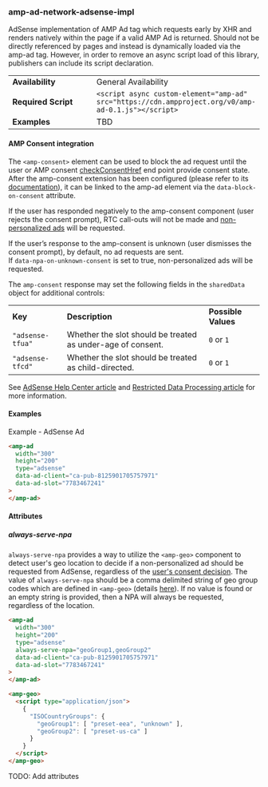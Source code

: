 ### amp-ad-network-adsense-impl

AdSense implementation of AMP Ad tag which requests early by XHR and
renders natively within the page if a valid AMP Ad is returned. Should
not be directly referenced by pages and instead is dynamically loaded
via the amp-ad tag. However, in order to remove an async script load
of this library, publishers can include its script declaration.

<table>
  <tr>
    <td width="40%"><strong>Availability</strong></td>
    <td>General Availability</td>
  </tr>
  <tr>
    <td width="40%"><strong>Required Script</strong></td>
    <td><code>&lt;script async custom-element="amp-ad" src="https://cdn.ampproject.org/v0/amp-ad-0.1.js">&lt;/script></code></td>
  </tr>
  <tr>
    <td width="40%"><strong>Examples</strong></td>
    <td>TBD</td>
  </tr>
</table>

#### AMP Consent integration

The `<amp-consent>` element can be used to block the ad request until the user or AMP consent [checkConsentHref](https://github.com/ampproject/amphtml/blob/main/extensions/amp-consent/amp-consent.md#consent-configuration) end point provide consent state. After the amp-consent extension has been configured (please refer to its [documentation](https://github.com/ampproject/amphtml/blob/main/extensions/amp-consent/amp-consent.md)), it can be linked to the amp-ad element via the `data-block-on-consent` attribute.

If the user has responded negatively to the amp-consent component (user rejects the consent prompt), RTC call-outs will not be made and [non-personalized ads](https://support.google.com/dfp_premium/answer/9005435) will be requested.

If the user’s response to the amp-consent is unknown (user dismisses the consent prompt), by default, no ad requests are sent.  
If `data-npa-on-unknown-consent` is set to true, non-personalized ads will be requested.

The `amp-consent` response may set the following fields in the `sharedData` object for additional controls:

<table>
  <tr>
    <td><strong>Key</strong></td>
    <td><strong>Description</strong></td>
    <td><strong>Possible Values</strong></td>
  </tr>
  <tr>
    <td><code>"adsense-tfua"</code></td>
    <td>Whether the slot should be treated as under-age of consent.</td>
    <td><code>0</code> or <code>1</code></td>
  </tr>
  <tr>
    <td><code>"adsense-tfcd"</code></td>
    <td>Whether the slot should be treated as child-directed.</td>
    <td><code>0</code> or <code>1</code></td>
  </tr>
</table>

See [AdSense Help Center article](https://support.google.com/dfp_premium/answer/7678538) and [Restricted Data Processing article](https://support.google.com/adsense/answer/9009582?hl=en) for more information.

#### Examples

Example - AdSense Ad

```html
<amp-ad
  width="300"
  height="200"
  type="adsense"
  data-ad-client="ca-pub-8125901705757971"
  data-ad-slot="7783467241"
>
</amp-ad>
```

#### Attributes

##### always-serve-npa

`always-serve-npa` provides a way to utilize the `<amp-geo>` component to detect user's geo location to decide if a non-personalized ad should be requested from AdSense, regardless of the [user's consent decision](#AMP-Consent-integration). The value of `always-serve-npa` should be a comma delimited string of geo group codes which are defined in `<amp-geo>` (details [here](https://github.com/ampproject/amphtml/blob/main/extensions/amp-geo/amp-geo.md)). If no value is found or an empty string is provided, then a NPA will always be requested, regardless of the location.

```html
<amp-ad
  width="300"
  height="200"
  type="adsense"
  always-serve-npa="geoGroup1,geoGroup2"
  data-ad-client="ca-pub-8125901705757971"
  data-ad-slot="7783467241"
>
</amp-ad>

<amp-geo>
  <script type="application/json">
    {
      "ISOCountryGroups": {
        "geoGroup1": [ "preset-eea", "unknown" ],
        "geoGroup2": [ "preset-us-ca" ]
      }
    }
  </script>
</amp-geo>
```

TODO: Add attributes
